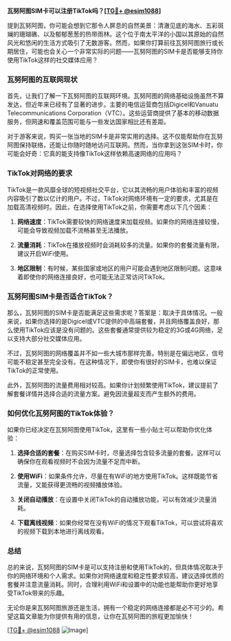 **瓦努阿图SIM卡可以注册TikTok吗？[[TG💪+ @esim1088](https://t.me/s/esim1088)]**

提到瓦努阿图，你可能会想到它那令人屏息的自然美景：清澈见底的海水、五彩斑斓的珊瑚礁、以及郁郁葱葱的热带雨林。这个位于南太平洋的小国以其原始的自然风光和悠闲的生活方式吸引了无数游客。然而，如果你打算前往瓦努阿图旅行或长期居住，可能也会关心一个非常实际的问题——瓦努阿图的SIM卡是否能够支持你使用TikTok这样的社交媒体应用？

### 瓦努阿图的互联网现状

首先，让我们了解一下瓦努阿图的互联网环境。瓦努阿图的网络基础设施虽然不算发达，但近年来已经有了显著的进步。主要的电信运营商包括Digicel和Vanuatu Telecommunications Corporation（VTC）。这些运营商提供了基本的移动数据服务，但网速和覆盖范围可能与一些发达国家相比还有差距。

对于游客来说，购买一张当地的SIM卡是非常实用的选择。这不仅能帮助你在瓦努阿图保持联络，还能让你随时随地访问互联网。然而，当你拿到这张SIM卡时，你可能会好奇：它真的能支持像TikTok这样依赖高速网络的应用吗？

### TikTok对网络的要求

TikTok是一款风靡全球的短视频社交平台，它以其流畅的用户体验和丰富的视频内容吸引了数以亿计的用户。不过，TikTok对网络环境有一定的要求，尤其是在加载高清视频时。因此，在选择使用TikTok之前，你需要考虑以下几个因素：

1. **网络速度**：TikTok需要较快的网络速度来加载视频。如果你的网络连接较慢，可能会导致视频加载不流畅甚至无法播放。
   
2. **流量消耗**：TikTok在播放视频时会消耗较多的流量。如果你的套餐流量有限，建议开启WiFi使用。

3. **地区限制**：有时候，某些国家或地区的用户可能会遇到地区限制问题。这意味着即使你的网络连接良好，也可能无法正常访问TikTok。

### 瓦努阿图SIM卡是否适合TikTok？

那么，瓦努阿图的SIM卡是否能满足这些需求呢？答案是：取决于具体情况。一般来说，如果你选择的是Digicel或VTC提供的中高端套餐，并且网络覆盖良好，那么使用TikTok应该是没有问题的。这些套餐通常提供较为稳定的3G或4G网络，足以支持大部分社交媒体应用。

不过，瓦努阿图的网络覆盖并不如一些大城市那样完善。特别是在偏远地区，信号可能不稳定甚至完全没有。在这种情况下，即使你有很好的SIM卡，也难以保证TikTok的正常使用。

此外，瓦努阿图的流量费用相对较高。如果你计划频繁使用TikTok，建议提前了解套餐详情并选择合适的流量方案。避免因流量超支而产生额外的费用。

### 如何优化瓦努阿图的TikTok体验？

如果你已经决定在瓦努阿图使用TikTok，这里有一些小贴士可以帮助你优化体验：

1. **选择合适的套餐**：在购买SIM卡时，尽量选择包含较多流量的套餐。这样可以确保你在观看视频时不会因为流量不足而中断。

2. **使用WiFi**：如果条件允许，尽量在有WiFi的地方使用TikTok。这样既能节省流量，又能获得更流畅的视频播放体验。

3. **关闭自动播放**：在设置中关闭TikTok的自动播放功能，可以有效减少流量消耗。

4. **下载离线视频**：如果你经常在没有WiFi的情况下观看TikTok，可以尝试将喜欢的视频下载到本地进行离线观看。

### 总结

总的来说，瓦努阿图的SIM卡是可以支持注册和使用TikTok的，但具体情况取决于你的网络环境和个人需求。如果你对网络速度和稳定性要求较高，建议选择优质的套餐并注意流量消耗。同时，合理利用WiFi和设置中的功能也能帮助你更好地享受TikTok带来的乐趣。

无论你是来瓦努阿图旅游还是生活，拥有一个稳定的网络连接都是必不可少的。希望这篇文章能为你提供有用的信息，让你在瓦努阿图的旅程更加愉快！

[[TG💪+ @esim1088](https://t.me/s/esim1088) ![Image](https://i.postimg.cc/4NQfJmqS/Snipaste-2025-05-13-00-14-12.png)]